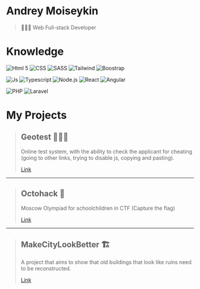 
# Andrey Moiseykin 
> 👨🏻‍💻 Web Full-stack Developer


# Knowledge
 ![Html 5](https://img.shields.io/badge/HTML5-E34F26?style=for-the-badge&logo=html5&logoColor=white)
 ![CSS](https://img.shields.io/badge/CSS-239120?&style=for-the-badge&logo=css3&logoColor=white)
 ![SASS](https://img.shields.io/badge/Sass-CC6699?style=for-the-badge&logo=sass&logoColor=white)
 ![Tailwind](https://img.shields.io/badge/Tailwind_CSS-38B2AC?style=for-the-badge&logo=tailwind-css&logoColor=white)
 ![Boostrap](https://img.shields.io/badge/Bootstrap-563D7C?style=for-the-badge&logo=bootstrap&logoColor=white)

 ![Js](https://img.shields.io/badge/JavaScript-323330?style=for-the-badge&logo=javascript&logoColor=F7DF1E)
 ![Typescript](https://img.shields.io/badge/TypeScript-007ACC?style=for-the-badge&logo=typescript&logoColor=white)
 ![Node.js](https://img.shields.io/badge/Node.js-43853D?style=for-the-badge&logo=node.js&logoColor=white)
 ![React](https://img.shields.io/badge/React-20232A?style=for-the-badge&logo=react&logoColor=61DAFB)
 ![Angular](https://img.shields.io/badge/Angular-DD0031?style=for-the-badge&logo=angular&logoColor=white)

 ![PHP](https://img.shields.io/badge/PHP-777BB4?style=for-the-badge&logo=php&logoColor=white)
 ![Laravel](https://img.shields.io/badge/Laravel-FF2D20?style=for-the-badge&logo=laravel&logoColor=white)

# My Projects
> ## Geotest 🧑🏼‍💻
> Online test system, with the ability to check the applicant for cheating (going to other links, trying to disable js, copying and pasting).
>
>[Link](https://geogratest-66def.web.app/)
___
> ## Octohack 🤖
> Moscow Olympiad for schoolchildren in CTF (Capture the flag)
>
>[Link](https://it1584.online/login)
___
> ## MakeCityLookBetter 🏗
> A project that aims to show that old buildings that look like ruins need to be reconstructed.
>
>[Link](https://make-city-look-better.vercel.app/)
